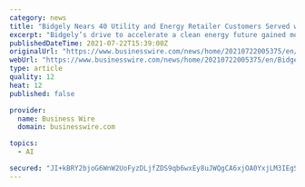 ```yaml
---
category: news
title: "Bidgely Nears 40 Utility and Energy Retailer Customers Served with Artificial Intelligence Solutions Worldwide"
excerpt: "Bidgely’s drive to accelerate a clean energy future gained momentum in the first half of 2021 through the continued deployment of artificial intellige"
publishedDateTime: 2021-07-22T15:39:00Z
originalUrl: "https://www.businesswire.com/news/home/20210722005375/en/Bidgely-Nears-40-Utility-and-Energy-Retailer-Customers-Served-with-Artificial-Intelligence-Solutions-Worldwide"
webUrl: "https://www.businesswire.com/news/home/20210722005375/en/Bidgely-Nears-40-Utility-and-Energy-Retailer-Customers-Served-with-Artificial-Intelligence-Solutions-Worldwide"
type: article
quality: 12
heat: 12
published: false

provider:
  name: Business Wire
  domain: businesswire.com

topics:
  - AI

secured: "JI+kBRY2bjoG6WnW2UoFyzDLjfZDS9qb6wxEy8uJWQgCA6xjOA0YxjLM3IEgSdWJ6v3wsWulnyanNL5nsXZF2i7CIKmUJEvrHv+ayLgtwT6JgjcQz4C2o2zo0gifiCkee8t/dQ69AzS1HlF4f15tLFjVVDQ+Eu9RErG2oiE9JVDtJ+Q4kjcRQtEYyhf8rFL5CxU51CGZ6u6oNkmcHHmiARhOKPSpsEXNWADCdAY4m1x5a/D67ixneQ8DReJOzfvXnioe8URnRF6CBUeVmLEkFhWaYdHUQ1KrbUKbt3+2k2nxqpL2ww7aqOR7rFgfnfeZZwi1evNNnASADPmeDveTj/czi73VpU+enawmrCbl5go=;LskJW3BZ8O8b2NvFproVXQ=="
---
```


